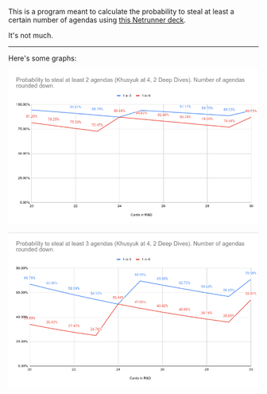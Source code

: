 This is a program meant to calculate the probability to steal at least a certain number of agendas using [this Netrunner deck](https://netrunnerdb.com/en/deck/view/4e6fe78a-5844-4e9c-a813-42fd097f7c8c).

It's not much.

---

Here's some graphs:

![Probability to steal at least 2 agendas depending on deck size](./at_least_2.png)

![Probability to steal at least 3 agendas depending on deck size](./at_least_3.png)
